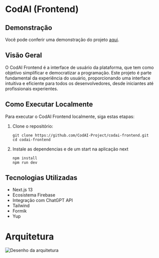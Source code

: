 # CodAI (Frontend)

## Demonstração
Você pode conferir uma demonstração do projeto [aqui](https://codai-hub-development.web.app/).

## Visão Geral
O CodAI Frontend é a interface de usuário da plataforma, que tem como objetivo simplificar e democratizar a programação. Este projeto é parte fundamental da experiência do usuário, proporcionando uma interface intuitiva e eficiente para todos os desenvolvedores, desde iniciantes até profissionais experientes.

## Como Executar Localmente
Para executar o CodAI Frontend localmente, siga estas etapas:

1. Clone o repositório:
   ```
   git clone https://github.com/CodAI-Project/codai-frontend.git
   cd codai-frontend
    ```
2. Instale as dependencias e de um start na aplicação next
    ```
    npm install
    npm run dev
    ```
## Tecnologias Utilizadas
- Next.js 13
- Ecosistema Firebase
- Integração com ChatGPT API
- Tailwind
- Formik
- Yup

# Arquitetura
![Desenho da arquitetura](https://firebasestorage.googleapis.com/v0/b/codai-development.appspot.com/o/codai-arquitetura-CodAI.drawio.png?alt=media&token=8098019e-2bd0-4f2e-b604-ba9338a22e91)
